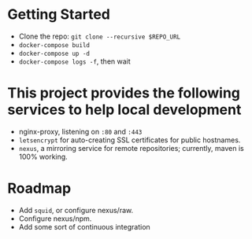 # Getting Started

* Clone the repo: `git clone --recursive $REPO_URL`
* `docker-compose build`
* `docker-compose up -d`
* `docker-compose logs -f`, then wait

# This project provides the following services to help local development

* nginx-proxy, listening on `:80` and `:443`
* `letsencrypt` for auto-creating SSL certificates for public hostnames.
* `nexus`, a mirroring service for remote repositories; currently, maven is 100% working.

# Roadmap

* Add `squid`, or configure nexus/raw.
* Configure nexus/npm.
* Add some sort of continuous integration


